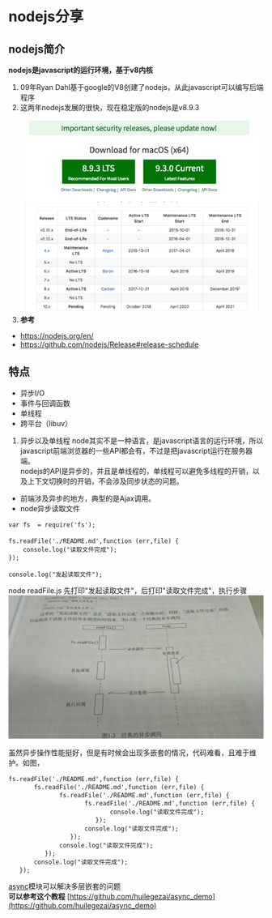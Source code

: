 # nodejs分享
 ## nodejs简介
 **nodejs是javascript的运行环境，基于v8内核**
 1. 09年Ryan Dahl基于google的V8创建了nodejs，从此javascript可以编写后端程序
 2. 这两年nodejs发展的很快，现在稳定版的nodejs是v8.9.3
  ![image](https://github.com/huilegezai/node_share/blob/master/images/WechatIMG44.jpeg)
  ![image](https://github.com/huilegezai/node_share/blob/master/images/WechatIMG45.jpeg)
 3. **参考**
 - https://nodejs.org/en/
 - https://github.com/nodejs/Release#release-schedule
 
 ## 特点
 - 异步I/O
 - 事件与回调函数
 - 单线程
 - 跨平台（libuv）
 1. 异步以及单线程
  node其实不是一种语言，是javascript语言的运行环境，所以javascript前端浏览器的一些API都会有，不过是把javascript运行在服务器端。  
  nodejs的API是异步的，并且是单线程的，单线程可以避免多线程的开销，以及上下文切换时的开销，不会涉及同步状态的问题。
  - 前端涉及异步的地方，典型的是Ajax调用。
  - node异步读取文件
   ```
   var fs  = require('fs');
   
   fs.readFile('./README.md',function (err,file) {
       console.log("读取文件完成");
   });
   
   console.log("发起读取文件");
   ```
   
node readFile.js 先打印"发起读取文件"，后打印"读取文件完成"，执行步骤
    ![image](https://github.com/huilegezai/node_share/blob/master/images/WechatIMG46.jpeg)
    
虽然异步操作性能挺好，但是有时候会出现多嵌套的情况，代码难看，且难于维护。如图，
 ```
 fs.readFile('./README.md',function (err,file) {
        fs.readFile('./README.md',function (err,file) {
               fs.readFile('./README.md',function (err,file) {
                      fs.readFile('./README.md',function (err,file) {
                             console.log("读取文件完成");
                         });
                      console.log("读取文件完成");
                  });
               console.log("读取文件完成");
           });
        console.log("读取文件完成");
    });
 ```
[async](https://github.com/caolan/async)模块可以解决多层嵌套的问题  
**可以参考这个教程**
[https://github.com/huilegezai/async_demo](https://github.com/huilegezai/async_demo)

